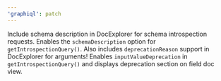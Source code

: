 ```yaml
---
'graphiql': patch
---
```


Include schema description in DocExplorer for schema introspection requests. Enables the `schemaDescription` option for `getIntrospectionQuery()`.
Also includes `deprecationReason` support in DocExplorer for arguments! 
Enables `inputValueDeprecation` in `getIntrospectionQuery()` and displays deprecation section on field doc view.